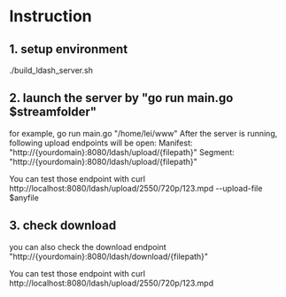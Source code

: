 # Instruction

## 1. setup environment

./build_ldash_server.sh

## 2. launch the server by "go run main.go $streamfolder"

for example, go run main.go "/home/lei/www"
After the server is running, following upload endpoints will be open: 
Manifest: "http://{yourdomain}:8080/ldash/upload/{filepath}"
Segment: "http://{yourdomain}:8080/ldash/upload/{filepath}"

You can test those endpoint with 
curl http://localhost:8080/ldash/upload/2550/720p/123.mpd --upload-file $anyfile

## 3. check download
you can also check the download endpoint
"http://{yourdomain}:8080/ldash/download/{filepath}"

You can test those endpoint with 
curl http://localhost:8080/ldash/upload/2550/720p/123.mpd 
